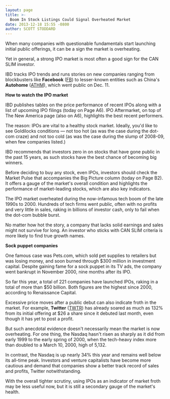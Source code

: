 ```yaml
---
layout: page
title: >-
  Boom In Stock Listings Could Signal Overheated Market
date: 2013-12-18 15:55 -0800
author: SCOTT STODDARD
---
```





When many companies with questionable fundamentals start launching initial public offerings, it can be a sign the market is overheating.


Yet in general, a strong IPO market is most often a good sign for the CAN SLIM investor.


IBD tracks IPO trends and runs stories on new companies ranging from blockbusters like **Facebook** ([FB](https://research.investors.com/quote.aspx?symbol=FB)) to lesser-known entities such as China's **Autohome** ([ATHM](https://research.investors.com/quote.aspx?symbol=ATHM)), which went public on Dec. 11.


**How to watch the IPO market**


IBD publishes tables on the price performance of recent IPOs along with a list of upcoming IPO filings (today on Page A6). IPO Aftermarket, on top of The New America page (also on A6), highlights the best recent performers.


The reason: IPOs are vital to a healthy stock market. Ideally, you'd like to see Goldilocks conditions — not too hot (as was the case during the dot-com craze) and not too cold (as was the case during the slump of 2008-09, when few companies listed.)


IBD recommends that investors zero in on stocks that have gone public in the past 15 years, as such stocks have the best chance of becoming big winners.


Before deciding to buy any stock, even IPOs, investors should check the Market Pulse that accompanies the Big Picture column (today on Page B2). It offers a gauge of the market's overall condition and highlights the performance of market-leading stocks, which are also key indicators.


The IPO market overheated during the now-infamous tech boom of the late 1990s to 2000. Hundreds of tech firms went public, often with no profits and very little in sales, raking in billions of investor cash, only to fail when the dot-com bubble burst.


No matter how hot the story, a company that lacks solid earnings and sales might not survive for long. An investor who sticks with CAN SLIM criteria is more likely to find true growth names.


**Sock puppet companies**


One famous case was Pets.com, which sold pet supplies to retailers but was losing money, and soon burned through \$300 million in investment capital. Despite gaining fame for a sock puppet in its TV ads, the company went bankrupt in November 2000, nine months after its IPO.


So far this year, a total of 221 companies have launched IPOs, raking in a total of more than \$50 billion. Both figures are the highest since 2000, according to Renaissance Capital.


Excessive price moves after a public debut can also indicate froth in the market. For example, **Twitter** ([TWTR](https://research.investors.com/quote.aspx?symbol=TWTR)) has already soared as much as 132% from its initial offering at \$26 a share since it debuted last month, even though it has yet to post a profit.


But such anecdotal evidence doesn't necessarily mean the market is now overheating. For one thing, the Nasdaq hasn't risen as sharply as it did from early 1999 to the early spring of 2000, when the tech-heavy index more than doubled to a March 10, 2000, high of 5,132.


In contrast, the Nasdaq is up nearly 34% this year and remains well below its all-time peak. Investors and venture capitalists have become more cautious and demand that companies show a better track record of sales and profits, Twitter notwithstanding.


With the overall tighter scrutiny, using IPOs as an indicator of market froth may be less useful now, but it is still a secondary gauge of the market's health.




